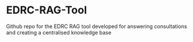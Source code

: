 # EDRC-RAG-Tool
Github repo for the EDRC RAG tool developed for answering consultations and creating a centralised knowledge base
